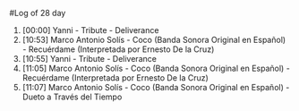 #Log of 28 day

1. [00:00] Yanni - Tribute - Deliverance
1. [10:53] Marco Antonio Solís - Coco (Banda Sonora Original en Español) - Recuérdame (Interpretada por Ernesto De la Cruz)
1. [10:55] Yanni - Tribute - Deliverance
1. [11:05] Marco Antonio Solís - Coco (Banda Sonora Original en Español) - Recuérdame (Interpretada por Ernesto De la Cruz)
1. [11:07] Marco Antonio Solís - Coco (Banda Sonora Original en Español) - Dueto a Través del Tiempo
